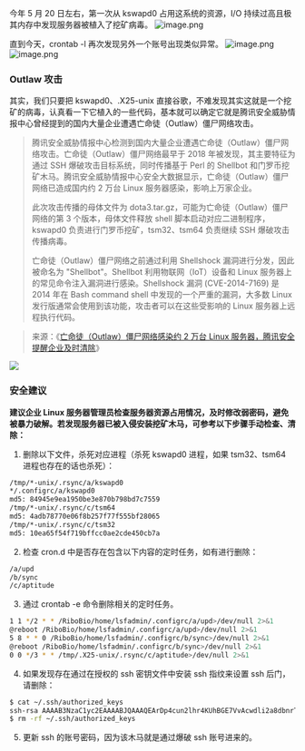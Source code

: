 今年 5 月 20 日左右，第一次从 kswapd0 占用这系统的资源，I/O 持续过高且极其内存中发现服务器被植入了挖矿病毒。
![image.png](https://cdn.nlark.com/yuque/0/2021/png/126032/1627953159414-bca976a0-8a6d-4979-b9c4-68d0e07f90d9.png#clientId=u31d256c0-7eb8-4&from=paste&height=455&id=ISwP0&originHeight=455&originWidth=643&originalType=binary&ratio=1&size=47808&status=done&style=none&taskId=uf373413a-d412-4900-8b78-5ee54cbe1e8&width=643)

直到今天，crontab -l 再次发现另外一个账号出现类似异常。
![image.png](https://cdn.nlark.com/yuque/0/2021/png/126032/1627958445078-f884df85-8867-441b-8264-9780648e012f.png#clientId=u31d256c0-7eb8-4&from=paste&height=176&id=ufd73b30a&originHeight=176&originWidth=717&originalType=binary&ratio=1&size=21789&status=done&style=none&taskId=ued10289e-2526-4f96-a169-506f227a7bc&width=717)
![image.png](https://cdn.nlark.com/yuque/0/2021/png/126032/1627958450302-f56a28a3-50f0-4381-af54-c9c10b0abaaa.png#clientId=u31d256c0-7eb8-4&from=paste&height=118&id=u46e171dd&originHeight=118&originWidth=717&originalType=binary&ratio=1&size=19552&status=done&style=none&taskId=ubdc040dd-e517-45c2-b258-e2bd39da429&width=717)

### Outlaw 攻击

其实，我们只要把 kswapd0、.X25-unix 直接谷歌，不难发现其实这就是一个挖矿的病毒，认真看一下它植入的一些代码，基本就可以确定它就是腾讯安全威胁情报中心曾经提到的国内大量企业遭遇亡命徒（Outlaw）僵尸网络攻击。

> 腾讯安全威胁情报中心检测到国内大量企业遭遇亡命徒（Outlaw）僵尸网络攻击。亡命徒（Outlaw）僵尸网络最早于 2018 年被发现，其主要特征为通过 SSH 爆破攻击目标系统，同时传播基于 Perl 的 Shellbot 和门罗币挖矿木马。腾讯安全威胁情报中心安全大数据显示，亡命徒（Outlaw）僵尸网络已造成国内约 2 万台 Linux 服务器感染，影响上万家企业。
>
> 此次攻击传播的母体文件为 dota3.tar.gz，可能为亡命徒（Outlaw）僵尸网络的第 3 个版本，母体文件释放 shell 脚本启动对应二进制程序，kswapd0 负责进行门罗币挖矿，tsm32、tsm64 负责继续 SSH 爆破攻击传播病毒。
>
> 亡命徒（Outlaw）僵尸网络之前通过利用 Shellshock 漏洞进行分发，因此被命名为 "Shellbot"。Shellbot 利用物联网（IoT）设备和 Linux 服务器上的常见命令注入漏洞进行感染。Shellshock 漏洞 (CVE-2014-7169) 是 2014 年在 Bash command shell 中发现的一个严重的漏洞，大多数 Linux 发行版通常会使用到该功能，攻击者可以在这些受影响的 Linux 服务器上远程执行代码。

> 来源：《[亡命徒（Outlaw）僵尸网络感染约 2 万台 Linux 服务器，腾讯安全提醒企业及时清除](https://s.tencent.com/research/report/1021.html)》

![](https://cdn.nlark.com/yuque/0/2021/png/126032/1627957751584-a6e81804-763e-43b4-bcce-c3310591b1fb.png#clientId=u31d256c0-7eb8-4&from=paste&id=u7f495dd0&originHeight=758&originWidth=654&originalType=url&ratio=1&status=done&style=none&taskId=u5d40c541-d7eb-4532-9056-d923fd8df78)

### 安全建议

**建议企业 Linux 服务器管理员检查服务器资源占用情况，及时修改弱密码，避免被暴力破解。若发现服务器已被入侵安装挖矿木马，可参考以下步骤手动检查、清除：**

1. 删除以下文件，杀死对应进程（杀死 kswapd0 进程，如果 tsm32、tsm64 进程也存在的话也杀死）：

```bash
/tmp/*-unix/.rsync/a/kswapd0
*/.configrc/a/kswapd0
md5: 84945e9ea1950be3e870b798bd7c7559
/tmp/*-unix/.rsync/c/tsm64
md5: 4adb78770e06f8b257f77f555bf28065
/tmp/*-unix/.rsync/c/tsm32
md5: 10ea65f54f719bffcc0ae2cde450cb7a
```

2. 检查 cron.d 中是否存在包含以下内容的定时任务，如有进行删除：

```bash
/a/upd
/b/sync
/c/aptitude
```

3. 通过 crontab -e 命令删除相关的定时任务。

```bash
1 1 */2 * * /RiboBio/home/lsfadmin/.configrc/a/upd>/dev/null 2>&1
@reboot /RiboBio/home/lsfadmin/.configrc/a/upd>/dev/null 2>&1
5 8 * * 0 /RiboBio/home/lsfadmin/.configrc/b/sync>/dev/null 2>&1
@reboot /RiboBio/home/lsfadmin/.configrc/b/sync>/dev/null 2>&1
0 0 */3 * * /tmp/.X25-unix/.rsync/c/aptitude>/dev/null 2>&1
```

4. 如果发现存在通过在授权的 ssh 密钥文件中安装 ssh 指纹来设置 ssh 后门，请删除：

```bash
$ cat ~/.ssh/authorized_keys
ssh-rsa AAAAB3NzaC1yc2EAAAABJQAAAQEArDp4cun2lhr4KUhBGE7VvAcwdli2a8dbnrTOrbMz1+5O73fcBOx8NVbUT0bUanUV9tJ2/9p7+vD0EpZ3Tz/+0kX34uAx1RV/75GVOmNx+9EuWOnvNoaJe0QXxziIg9eLBHpgLMuakb5+BgTFB+rKJAw9u9FSTDengvS8hX1kNFS4Mjux0hJOK8rvcEmPecjdySYMb66nylAKGwCEE6WEQHmd1mUPgHwGQ0hWCwsQk13yCGPK5w6hYp5zYkFnvlC8hGmd4Ww+u97k6pfTGTUbJk14ujvcD9iUKQTTWYYjIIu5PmUux5bsZ0R4WFwdIe6+i6rBLAsPKgAySVKPRK+oRw== mdrfckr
$ rm -rf ~/.ssh/authorized_keys
```

5. 更新 ssh 的账号密码，因为该木马就是通过爆破 ssh 账号进来的。
